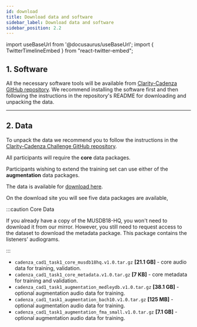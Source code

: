 ```yaml
---
id: download
title: Download data and software
sidebar_label: Download data and software
sidebar_position: 2.2
---
```

import useBaseUrl from '@docusaurus/useBaseUrl';
import { TwitterTimelineEmbed } from "react-twitter-embed";

## 1. Software

All the necessary software tools will be available from [Clarity-Cadenza GitHub repository](https://github.com/claritychallenge/clarity).
We recommend installing the software first and then following the instructions in the repository's README for downloading and unpacking the data.

***

## 2. Data

To unpack the data we recommend you to follow the instructions in the [Clarity-Cadenza Challenge GitHub repository](https://github.com/claritychallenge/clarity).

All participants will require the **core** data packages.

Participants wishing to extend the training set can use either of the **augmentation** data packages.

The data is available for [download here](https://forms.gle/WGdiFGYhVE4XRfQv6).

On the download site you will see five data packages are available,

:::caution Core  Data

If you already have a copy of the MUSDB18-HQ, you won't need to download it from our mirror.
However, you still need to request access to the dataset to download the metadata package.
This package contains the listeners' audiograms.

:::

* `cadenza_cad1_task1_core_musdb18hq.v1.0.tar.gz` **[21.1 GB]** - core audio data for training, validation.
* `cadenza_cad1_task1_core_metadata.v1.0.tar.gz` **[7 KB]** - core metadata for training and validation.
* `cadenza_cad1_task1_augmentation_medleydb.v1.0.tar.gz` **[38.1 GB]** - optional augmentation audio data for training.
* `cadenza_cad1_task1_augmentation_bach10.v1.0.tar.gz` **[125 MB]** - optional augmentation audio data for training.
* `cadenza_cad1_task1_augmentation_fma_small.v1.0.tar.gz` **[7.1 GB]** - optional augmentation audio data for training.